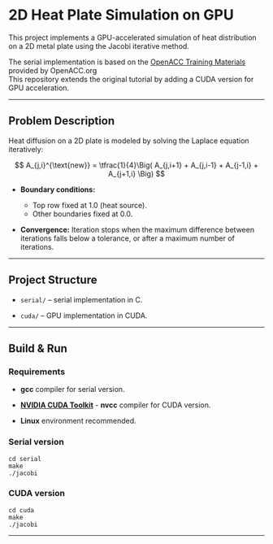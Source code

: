 # 2D Heat Plate Simulation on GPU

This project implements a GPU-accelerated simulation of heat distribution on a 2D metal plate using the Jacobi iterative method.

The serial implementation is based on the [OpenACC Training Materials](https://github.com/OpenACC/openacc-training-materials) provided by OpenACC.org  
This repository extends the original tutorial by adding a CUDA version for GPU acceleration.

---


## Problem Description

Heat diffusion on a 2D plate is modeled by solving the Laplace equation iteratively:

$$
A_{j,i}^{\text{new}} = \tfrac{1}{4}\Big( A_{j,i+1} + A_{j,i-1} + A_{j-1,i} + A_{j+1,i} \Big)
$$


- **Boundary conditions:**
    - Top row fixed at 1.0 (heat source).
    - Other boundaries fixed at 0.0.

- **Convergence:**
    Iteration stops when the maximum difference between iterations falls below a tolerance, or after a maximum number of iterations.

---

## Project Structure

- `serial/` – serial implementation in C.

- `cuda/` – GPU implementation in CUDA.


---
## Build & Run

### Requirements

- **gcc** compiler for serial version.

- [**NVIDIA CUDA Toolkit**](https://developer.nvidia.com/cuda-toolkit) - **nvcc** compiler for CUDA version.

- **Linux** environment recommended.

### Serial version

```
cd serial
make
./jacobi

```

### CUDA version 

```
cd cuda
make
./jacobi
```
---
